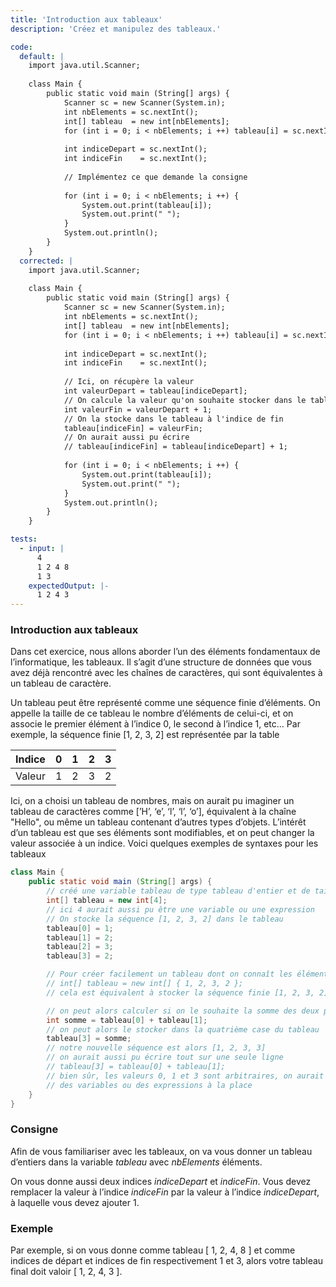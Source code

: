 ```yaml
---
title: 'Introduction aux tableaux'
description: 'Créez et manipulez des tableaux.'

code:
  default: |
    import java.util.Scanner;
    
    class Main { 
        public static void main (String[] args) {
            Scanner sc = new Scanner(System.in);
            int nbElements = sc.nextInt();
            int[] tableau  = new int[nbElements];
            for (int i = 0; i < nbElements; i ++) tableau[i] = sc.nextInt();
            
            int indiceDepart = sc.nextInt();
            int indiceFin    = sc.nextInt();
            
            // Implémentez ce que demande la consigne
            
            for (int i = 0; i < nbElements; i ++) {
                System.out.print(tableau[i]);
                System.out.print(" ");
            }
            System.out.println();
        }
    }
  corrected: |
    import java.util.Scanner;
    
    class Main { 
        public static void main (String[] args) {
            Scanner sc = new Scanner(System.in);
            int nbElements = sc.nextInt();
            int[] tableau  = new int[nbElements];
            for (int i = 0; i < nbElements; i ++) tableau[i] = sc.nextInt();
            
            int indiceDepart = sc.nextInt();
            int indiceFin    = sc.nextInt();
            
            // Ici, on récupère la valeur
            int valeurDepart = tableau[indiceDepart];
            // On calcule la valeur qu'on souhaite stocker dans le tableau
            int valeurFin = valeurDepart + 1;
            // On la stocke dans le tableau à l'indice de fin
            tableau[indiceFin] = valeurFin;
            // On aurait aussi pu écrire
            // tableau[indiceFin] = tableau[indiceDepart] + 1;
            
            for (int i = 0; i < nbElements; i ++) {
                System.out.print(tableau[i]);
                System.out.print(" ");
            }
            System.out.println();
        }
    }

tests:
  - input: |
      4
      1 2 4 8
      1 3
    expectedOutput: |-
      1 2 4 3 
---
```


### Introduction aux tableaux

Dans cet exercice, nous allons aborder l’un des éléments fondamentaux de l’informatique, les tableaux. Il s’agit d’une structure de données que vous avez déjà rencontré avec les chaînes de caractères, qui sont équivalentes à un tableau de caractère.

Un tableau peut être représenté comme une séquence finie d’éléments. On appelle la taille de ce tableau le nombre d’éléments de celui-ci, et on associe le premier élément à l’indice 0, le second à l’indice 1, etc... Par exemple, la séquence finie [1, 2, 3, 2] est représentée par la table

| Indice | 0 | 1 | 2 | 3 |
| ------ | - | - | - | - |
| Valeur | 1 | 2 | 3 | 2 |

Ici, on a choisi un tableau de nombres, mais on aurait pu imaginer un tableau de caractères comme [’H’, ‘e’, ‘l’, ‘l’, ‘o’], équivalent à la chaîne "Hello", ou même un tableau contenant d’autres types d’objets. L’intérêt d’un tableau est que ses éléments sont modifiables, et on peut changer la valeur associée à un indice. Voici quelques exemples de syntaxes pour les tableaux

```java
class Main {
    public static void main (String[] args) {
        // créé une variable tableau de type tableau d'entier et de taille 4,
        int[] tableau = new int[4];
        // ici 4 aurait aussi pu être une variable ou une expression
        // On stocke la séquence [1, 2, 3, 2] dans le tableau
        tableau[0] = 1;
        tableau[1] = 2;
        tableau[2] = 3;
        tableau[3] = 2;

        // Pour créer facilement un tableau dont on connaît les éléments, on aurait aussi pu faire
        // int[] tableau = new int[] { 1, 2, 3, 2 };
        // cela est équivalent à stocker la séquence finie [1, 2, 3, 2] dans notre tableau.

        // on peut alors calculer si on le souhaite la somme des deux premières valeurs
        int somme = tableau[0] + tableau[1];
        // on peut alors le stocker dans la quatrième case du tableau
        tableau[3] = somme;
        // notre nouvelle séquence est alors [1, 2, 3, 3]
        // on aurait aussi pu écrire tout sur une seule ligne
        // tableau[3] = tableau[0] + tableau[1];
        // bien sûr, les valeurs 0, 1 et 3 sont arbitraires, on aurait pu utiliser
        // des variables ou des expressions à la place
    }
}
```

### Consigne

Afin de vous familiariser avec les tableaux, on va vous donner un tableau d’entiers dans la variable _tableau_ avec _nbElements_ éléments.

On vous donne aussi deux indices _indiceDepart_ et _indiceFin_. Vous devez remplacer la valeur à l’indice _indiceFin_ par la valeur à l’indice _indiceDepart_, à laquelle vous devez ajouter 1.

### Exemple

Par exemple, si on vous donne comme tableau [ 1, 2, 4, 8 ] et comme indices de départ et indices de fin respectivement 1 et 3, alors votre tableau final doit valoir [ 1, 2, 4, 3 ].
